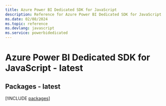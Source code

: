 ```yaml
---
title: Azure Power BI Dedicated SDK for JavaScript
description: Reference for Azure Power BI Dedicated SDK for JavaScript
ms.date: 02/08/2024
ms.topic: reference
ms.devlang: javascript
ms.service: powerbidedicated
---
```

# Azure Power BI Dedicated SDK for JavaScript - latest
## Packages - latest
[!INCLUDE [packages](power-bi-dedicated-index.md)]